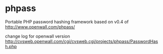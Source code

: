 # phpass
Portable PHP password hashing framework based on v0.4 of http://www.openwall.com/phpass/

change log for openwall version http://cvsweb.openwall.com/cgi/cvsweb.cgi/projects/phpass/PasswordHash.php
